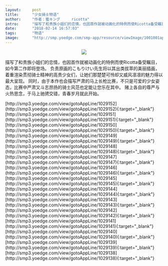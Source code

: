 ```yaml
---
layout:     post
title:      "少女骑士物语"
author:     "作者：蜜キング     ricotta"
intro:      "描写了和贵族小姐们的恋情，也因首作就被动画化的特例而使Ricotta备受瞩目，如今第二作即将登场。 负责原画的こもりけい先生将以其出类拔萃的美丽插画，着重渲染贯彻骑士精神的高贵少女们，让她们那楚楚可怜却又威风凛凛的魅力得以最大呈现。 同时，由于本作也会描写严肃的马上长枪比赛，不只是可爱的少女姿态，比赛中严肃又斗志昂扬的骑士风范也定能让您乐在其中。 赌上各自的尊严与火热思念，于马上驰骋交错，青春岁月就此开始。"
date:       "2018-02-14 16:57:03"
tags:       "物语"
image:      "http://smp.yoedge.com/smp-app/resource/viewImage/1001001appline.png"
---
```

<div style="text-align: center">
<p><img src="http://smp.yoedge.com/smp-app/resource/viewImage/1001001appline.png"/></p>
</div>
<p class="post-meta">
<span>描写了和贵族小姐们的恋情，也因首作就被动画化的特例而使Ricotta备受瞩目，如今第二作即将登场。 负责原画的こもりけい先生将以其出类拔萃的美丽插画，着重渲染贯彻骑士精神的高贵少女们，让她们那楚楚可怜却又威风凛凛的魅力得以最大呈现。 同时，由于本作也会描写严肃的马上长枪比赛，不只是可爱的少女姿态，比赛中严肃又斗志昂扬的骑士风范也定能让您乐在其中。 赌上各自的尊严与火热思念，于马上驰骋交错，青春岁月就此开始。</span>
</p>
[http://smp3.yoedge.com/view/gotoAppLine/1029152](http://smp3.yoedge.com/view/gotoAppLine/1029152){:target="_blank"}
[http://smp3.yoedge.com/view/gotoAppLine/1029151](http://smp3.yoedge.com/view/gotoAppLine/1029151){:target="_blank"}
[http://smp3.yoedge.com/view/gotoAppLine/1029150](http://smp3.yoedge.com/view/gotoAppLine/1029150){:target="_blank"}
[http://smp3.yoedge.com/view/gotoAppLine/1029149](http://smp3.yoedge.com/view/gotoAppLine/1029149){:target="_blank"}
[http://smp3.yoedge.com/view/gotoAppLine/1029148](http://smp3.yoedge.com/view/gotoAppLine/1029148){:target="_blank"}
[http://smp3.yoedge.com/view/gotoAppLine/1029147](http://smp3.yoedge.com/view/gotoAppLine/1029147){:target="_blank"}
[http://smp3.yoedge.com/view/gotoAppLine/1029146](http://smp3.yoedge.com/view/gotoAppLine/1029146){:target="_blank"}
[http://smp3.yoedge.com/view/gotoAppLine/1029145](http://smp3.yoedge.com/view/gotoAppLine/1029145){:target="_blank"}
[http://smp3.yoedge.com/view/gotoAppLine/1029144](http://smp3.yoedge.com/view/gotoAppLine/1029144){:target="_blank"}
[http://smp3.yoedge.com/view/gotoAppLine/1029143](http://smp3.yoedge.com/view/gotoAppLine/1029143){:target="_blank"}
[http://smp3.yoedge.com/view/gotoAppLine/1029142](http://smp3.yoedge.com/view/gotoAppLine/1029142){:target="_blank"}
[http://smp3.yoedge.com/view/gotoAppLine/1029141](http://smp3.yoedge.com/view/gotoAppLine/1029141){:target="_blank"}
[http://smp3.yoedge.com/view/gotoAppLine/1029140](http://smp3.yoedge.com/view/gotoAppLine/1029140){:target="_blank"}
[http://smp3.yoedge.com/view/gotoAppLine/1029139](http://smp3.yoedge.com/view/gotoAppLine/1029139){:target="_blank"}
[http://smp3.yoedge.com/view/gotoAppLine/1029138](http://smp3.yoedge.com/view/gotoAppLine/1029138){:target="_blank"}


